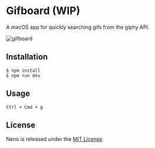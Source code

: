 # Gifboard (WIP)

A macOS app for quickly searching gifs from the giphy API.

![gifboard](http://i68.tinypic.com/11i31j9.png)

## Installation
```
$ npm install
$ npm run dev
```

## Usage
`Ctrl + Cmd + g`

## License
Neno is released under the [MIT License](https://opensource.org/licenses/MIT).
